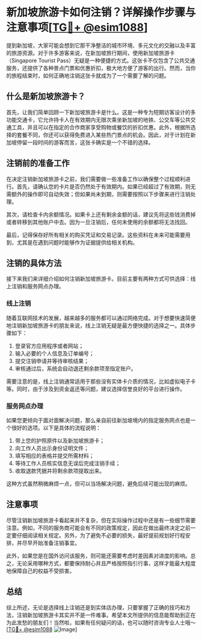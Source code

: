 # 新加坡旅游卡如何注销？详解操作步骤与注意事项[[TG💪+ @esim1088](https://t.me/s/esim1088)]

提到新加坡，大家可能会想到它那干净整洁的城市环境、多元文化的交融以及丰富的旅游资源。对于许多游客来说，在新加坡旅行期间，使用新加坡旅游卡（Singapore Tourist Pass）无疑是一种便捷的方式。这张卡不仅包含了公共交通服务，还提供了各种景点门票和优惠折扣，极大地方便了游客的出行。然而，当你的旅程结束时，如何正确地注销这张卡就成为了一个需要了解的问题。

## 什么是新加坡旅游卡？

首先，让我们简单回顾一下新加坡旅游卡是什么。这是一种专为短期访客设计的多功能交通卡，它允许持卡人在有效期内无限次乘坐新加坡的地铁、公交车等公共交通工具，并且可以在指定的合作商家享受购物或餐饮的折扣优惠。此外，根据所选择的套餐不同，你还可以获得免费进入某些热门景点的机会。因此，对于计划在新加坡停留一段时间的游客而言，这张卡确实是一个不错的选择。

## 注销前的准备工作

在决定注销新加坡旅游卡之前，我们需要做一些准备工作以确保整个过程顺利进行。首先，请确认您的卡片是否仍然处于有效期内。如果已经超过了有效期，则无需额外的操作即可自动失效；但如果尚未到期，则需要按照以下步骤来进行注销处理。

其次，请检查卡内余额情况。如果卡上还有剩余金额的话，建议先将这些钱消费掉或者转移到其他账户中去。因为一旦注销后，任何未使用的余额都将无法找回。

最后，记得保存好所有相关的购买凭证和交易记录。这些资料在未来可能需要用到，尤其是在遇到问题时能够作为证据提供给相关机构。

## 注销的具体方法

接下来我们来详细介绍如何注销新加坡旅游卡。目前主要有两种方式可供选择：线上注销和服务网点办理。

### 线上注销

随着互联网技术的发展，越来越多的服务都可以通过网络完成。对于想要快速简便地注销新加坡旅游卡的朋友来说，线上注销无疑是最方便快捷的选择之一。具体步骤如下：

1. 登录官方应用程序或者网站；
2. 输入必要的个人信息及订单编号；
3. 提交注销申请并等待审核结果；
4. 审核通过后，系统会自动退还剩余款项至指定账户。

需要注意的是，线上注销通常适用于那些没有实体卡介质的情况，比如虚拟电子卡等。同时，由于涉及到资金返还等问题，建议选择信誉良好的平台进行操作。

### 服务网点办理

如果您更倾向于面对面解决问题，那么亲自前往新加坡境内的指定服务网点也是一个很好的选项。以下是具体的流程说明：

1. 带上您的护照原件以及新加坡旅游卡；
2. 向工作人员出示身份证明文件；
3. 填写相应的表格并提交所需材料；
4. 等待工作人员核实信息无误后完成注销手续；
5. 收取退款凭据并将剩余款项提取出来。

这种方式虽然稍微麻烦一点，但可以当场解决问题，避免后续可能出现的麻烦。

## 注意事项

尽管注销新加坡旅游卡看起来并不复杂，但在实际操作过程中还是有一些细节需要注意。例如，不同的服务商可能会有不同的政策规定，因此在做出最终决定之前一定要仔细阅读相关规定。另外，为了避免不必要的损失，最好提前规划好行程安排，并尽早开始准备注销事宜。

此外，如果您是在国外访问该服务，则可能还需要考虑时差因素对进度的影响。总之，无论采用哪种方式，都要保持耐心并且严格按照指引行事，这样才能最大程度地保障自己的权益不受损害。

## 总结

综上所述，无论是选择线上注销还是到实体店办理，只要掌握了正确的技巧和方法，注销新加坡旅游卡其实并不是一件难事。希望本文所提供的信息能帮助到正在为此发愁的朋友们！当然啦，如果有任何疑问的话，也可以随时咨询专业人士哦～[[TG💪+ @esim1088](https://t.me/s/esim1088) ![Image](https://i.postimg.cc/4NQfJmqS/Snipaste-2025-05-13-00-14-12.png)]